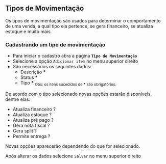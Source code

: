 ## Tipos de Movimentação

Os tipos de movimentação são usados para determinar o comportamento de uma venda, a qual tipo ela pertence, se gera financeiro, se atualiza estoque e muito mais.

### Cadastrando um tipo de movimentação

- Para iniciar o cadastro abra a página **`Tipo de Movimentação`**
- Selecione a opção `Adicionar item` no menu superior direito
- São necessários os seguintes dados:
  - Descrição **\***
  - Status **\***
  - Tipo **\***
  <sub>Obs: os itens sucedidos de **\*** são obrigatórios.</sub>

De acordo com o tipo selecionado novas opções estarão disponíveis, dentre elas:

- Atualiza financeiro ?
- Atualiza estoque ?
- Atualiza pré pago ?
- Gera nota fiscal ? 
- Gera split ?
- Permite entrega ?

Novas opções aparecerão dependendo do que for selecionado.

Após alterar os dados selecione `Salvar` no menu superior direito